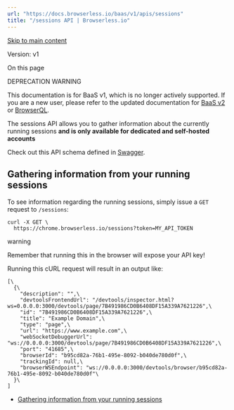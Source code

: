 ```yaml
---
url: "https://docs.browserless.io/baas/v1/apis/sessions"
title: "/sessions API | Browserless.io"
---
```


[Skip to main content](https://docs.browserless.io/baas/v1/apis/sessions#__docusaurus_skipToContent_fallback)

Version: v1

On this page

DEPRECATION WARNING

This documentation is for BaaS v1, which is no longer actively supported. If you are a new user, please refer to the updated documentation for [BaaS v2](https://docs.browserless.io/enterprise/utility-functions/sessions) or [BrowserQL](https://docs.browserless.io/browserql/start).

The sessions API allows you to gather information about the currently running sessions **and is only available for dedicated and self-hosted accounts**

Check out this API schema defined in [Swagger](https://chrome.browserless.io/docs/#/Management%20API/get_sessions).

## Gathering information from your running sessions [​](https://docs.browserless.io/baas/v1/apis/sessions\#gathering-information-from-your-running-sessions "Direct link to Gathering information from your running sessions")

To see information regarding the running sessions, simply issue a `GET` request to `/sessions`:

```codeBlockLines_p187
curl -X GET \
  https://chrome.browserless.io/sessions?token=MY_API_TOKEN

```

warning

Remember that running this in the browser will expose your API key!

Running this cURL request will result in an output like:

```codeBlockLines_p187
[\
  {\
    "description": "",\
    "devtoolsFrontendUrl": "/devtools/inspector.html?ws=0.0.0.0:3000/devtools/page/7B491986CD0B6408DF15A339A7621226",\
    "id": "7B491986CD0B6408DF15A339A7621226",\
    "title": "Example Domain",\
    "type": "page",\
    "url": "https://www.example.com",\
    "webSocketDebuggerUrl": "ws://0.0.0.0:3000/devtools/page/7B491986CD0B6408DF15A339A7621226",\
    "port": "41685",\
    "browserId": "b95cd82a-76b1-495e-8092-b040de780d0f",\
    "trackingId": null,\
    "browserWSEndpoint": "ws://0.0.0.0:3000/devtools/browser/b95cd82a-76b1-495e-8092-b040de780d0f"\
  }\
]

```

- [Gathering information from your running sessions](https://docs.browserless.io/baas/v1/apis/sessions#gathering-information-from-your-running-sessions)